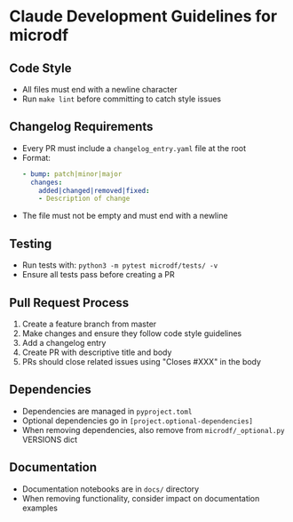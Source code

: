 # Claude Development Guidelines for microdf

## Code Style
- All files must end with a newline character
- Run `make lint` before committing to catch style issues

## Changelog Requirements
- Every PR must include a `changelog_entry.yaml` file at the root
- Format:
  ```yaml
  - bump: patch|minor|major
    changes:
      added|changed|removed|fixed:
      - Description of change
  ```
- The file must not be empty and must end with a newline

## Testing
- Run tests with: `python3 -m pytest microdf/tests/ -v`
- Ensure all tests pass before creating a PR

## Pull Request Process
1. Create a feature branch from master
2. Make changes and ensure they follow code style guidelines
3. Add a changelog entry
4. Create PR with descriptive title and body
5. PRs should close related issues using "Closes #XXX" in the body

## Dependencies
- Dependencies are managed in `pyproject.toml`
- Optional dependencies go in `[project.optional-dependencies]`
- When removing dependencies, also remove from `microdf/_optional.py` VERSIONS dict

## Documentation
- Documentation notebooks are in `docs/` directory
- When removing functionality, consider impact on documentation examples